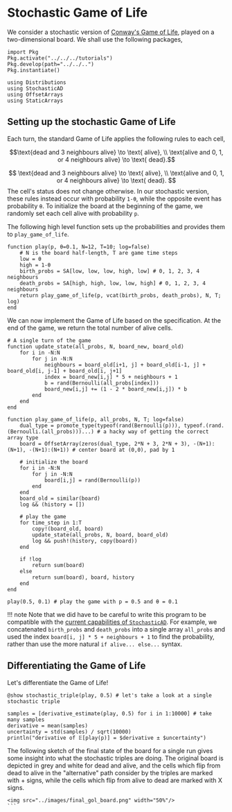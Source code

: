 # Stochastic Game of Life

We consider a stochastic version of [Conway's Game of Life](https://en.wikipedia.org/wiki/Conway%27s_Game_of_Life), played on a two-dimensional board. We shall use the following packages,
```@setup game_of_life
import Pkg
Pkg.activate("../../../tutorials")
Pkg.develop(path="../../..")
Pkg.instantiate()
```
```@example game_of_life
using Distributions
using StochasticAD
using OffsetArrays 
using StaticArrays
```

## Setting up the stochastic Game of Life

Each turn, the standard Game of Life applies the following rules to each cell,
```math
\text{dead and 3 neighbours alive} \to \text{ alive}, \\
\text{alive and 0, 1, or 4 neighbours alive} \to \text{ dead}.
```
$$
\text{dead and 3 neighbours alive} \to \text{ alive}, \\
\text{alive and 0, 1, or 4 neighbours alive} \to \text{ dead}.
$$
The cell's status does not change otherwise. In our stochastic version, these rules instead occur with probability `1-θ`, while the opposite event has probability `θ`. To initialize the board at the beginning of the game, we randomly set each cell alive with probability `p`. 

The following high level function sets up the probabilities and provides them to `play_game_of_life`.
```@example game_of_life
function play(p, θ=0.1, N=12, T=10; log=false)
    # N is the board half-length, T are game time steps
    low = θ
    high = 1-θ
    birth_probs = SA[low, low, low, high, low] # 0, 1, 2, 3, 4 neighbours
    death_probs = SA[high, high, low, low, high] # 0, 1, 2, 3, 4 neighbours 
    return play_game_of_life(p, vcat(birth_probs, death_probs), N, T; log)
end
```
We can now implement the Game of Life based on the specification. At the end of the game, we return the total number of alive cells.
```@example game_of_life
# A single turn of the game
function update_state(all_probs, N, board_new, board_old)
    for i in -N:N
        for j in -N:N
            neighbours = board_old[i+1, j] + board_old[i-1, j] + board_old[i, j-1] + board_old[i, j+1]
            index = board_new[i,j] * 5 + neighbours + 1 
            b = rand(Bernoulli(all_probs[index]))
            board_new[i,j] += (1 - 2 * board_new[i,j]) * b 
        end
    end
end

function play_game_of_life(p, all_probs, N, T; log=false)
    dual_type = promote_type(typeof(rand(Bernoulli(p))), typeof.(rand.(Bernoulli.(all_probs)))...) # a hacky way of getting the correct array type 
    board = OffsetArray(zeros(dual_type, 2*N + 3, 2*N + 3), -(N+1):(N+1), -(N+1):(N+1)) # center board at (0,0), pad by 1 

    # initialize the board	
    for i in -N:N
        for j in -N:N
            board[i,j] = rand(Bernoulli(p))
        end
    end
    board_old = similar(board)
    log && (history = [])

    # play the game
    for time_step in 1:T
        copy!(board_old, board)
        update_state(all_probs, N, board, board_old)
        log && push!(history, copy(board))
    end

    if !log
        return sum(board)
    else
        return sum(board), board, history
    end
end

play(0.5, 0.1) # play the game with p = 0.5 and θ = 0.1
```

!!! note 
    Note that we did have to be careful to write this program to be compatible with the [current capabilities of `StochasticAD`](../limitations.md). For example, we concatenated `birth_probs` and `death_probs` into a single array `all_probs` and used the index `board[i, j] * 5 + neighbours + 1` to find the probability, rather than use the more natural `if alive... else...` syntax.

## Differentiating the Game of Life

Let's differentiate the Game of Life!
```@example game_of_life
@show stochastic_triple(play, 0.5) # let's take a look at a single stochastic triple

samples = [derivative_estimate(play, 0.5) for i in 1:10000] # take many samples
derivative = mean(samples)
uncertainty = std(samples) / sqrt(10000)
println("derivative of 𝔼[play(p)] = $derivative ± $uncertainty")
```

The following sketch of the final state of the board for a single run gives some insight into what the stochastic triples are doing. The original board is depicted in grey and white for dead and alive, and the cells which flip from dead to alive in the "alternative" path consider by the triples are marked with + signs, while the cells which flip from alive to dead are marked with X signs.

```@raw html
<img src="../images/final_gol_board.png" width="50%"/>
``` ⠀




